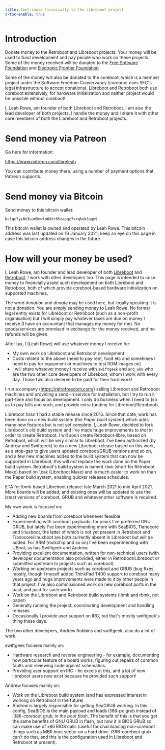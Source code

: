 ```yaml
---
title: Contribute financially to the Libreboot project
x-toc-enable: true
...
```


Introduction
============

Donate money to the Retroboot and Libreboot projects. Your money will be used
to fund development and pay people who work on these projects. Some of the money
received will be donated to the
[Free Software Foundation](https://www.fsf.org/) and
[Electronic Frontier Foundation](https://www.eff.org/)

Some of the money will also be donated to the coreboot, which is a member
project under the Software Freedom Conservancy (coreboot uses SFC's legal
infrastructure to accept donations). Libreboot and Retroboot both use coreboot
extensively, for hardware initialization and neither project would be possible
without coreboot!

I, Leah Rowe, am founder of both Libreboot and Retroboot. I am also the lead
developer of both projects. I handle the money and I share it with other core
members of both the Libreboot and Retroboot projects.

Send money via Patreon
======================

Go here for information:

<https://www.patreon.com/libreleah>

You can contribute money there, using a number of payment options that Patreon
supports.

Send money via Bitcoin
======================

Send money to this bitcoin wallet:

    bc1qc7yz0e3uum5nwln08dr65zapqz7xrqhuk3aqm9

This bitcoin wallet is owned and operated by Leah Rowe. This bitcoin address
was last updated on 16 January 2021; keep an eye on this page in case this
bitcoin address changes in the future.

How will your money be used?
============================

I, Leah Rowe, am founder and lead developer of both
[Libreboot](https://libreboot.org/) and [Retroboot](https://retroboot.org/). I
work with other developers too. This page is intended to raise money to financially
assist such development on both Libreboot and Retroboot, both of which provide
coreboot-based hardware initialization on supported machines.

The word *donation* and *donate* may be used here, but legally speaking it is
not a donation. You are simply sending money to Leah Rowe. No formal legal
entity exists for Libreboot or Retroboot (such as a non-profit organisation)
but I will simply pay whatever taxes are due on money I receive (I have an
accountant that manages my money for me). No goods/services are promised in
exchange for the money received, and no refunds will be given.

After tax, I (Leah Rowe) will use whatever money I receive for:

* My own work on Libreboot and Retroboot development
* Costs related to the above (need to pay rent, food etc and sometimes I need
  to pay for equipment or machines to test ROM images on)
* I will share whatever money I receive with `swiftgeek` and `and_who` who are
  the two other core developers of Libreboot, whom I work with every day. Those
  two also deserve to be paid for their hard work!

I run a company (<https://retrofreedom.com/>) selling Libreboot and Retroboot
machines and providing a send-in service for installation, but I try to
run it part-time and focus on development. I only do business when I need to
(so as to pay bills and such, and provide extra funding for Libreboot/Retroboot).

Libreboot hasn't had a stable release since 2016. Since that date, work has been
done on a new build system (the *Paper build system*) which adds many new
features but is not yet complete. I, Leah Rowe, decided to fork Libreboot's old
build system and I've made huge improvements to *that* in order to create
Retroboot. I will soon create Retroboot-libre, based on Retroboot, which will be
very similar to Libreboot. I've been authorized (by Andrew and Swiftgeek) to do
a new Libreboot release
based on this work, as a stop-gap to give users updated coreboot/GRUB versions
and so on, and a few new machines added to the build system that can now be
supported in Libreboot; this will *not* replace the work done on the Paper
build system. Retroboot's build system is named `rbmk` (short for Retroboot
Make) based on `lbmk` (Libreboot Make) and is much easier to work on than the
Paper build system, enabling quicker releases schedules.

ETA for lbmk-based Libreboot release: late March 2021 to mid April 2021. More
boards will be added, and existing ones will be updated to use the latest
versions of coreboot, GRUB and whatever other software is required.

My own work is focused on:

* Adding new boards from coreboot whenever feasible
* Experimenting with coreboot payloads; for years I've preferred GNU GRUB,
  but lately I've been experimenting more with SeaBIOS, Tianocore and linuxboot,
  the latter of which is not yet present in Retroboot and Tianocore/linuxboot
  are both currently absent in Libreboot but will be added. For ARM (rockchip
  and so on) I've been experimenting with UBoot, as has Swiftgeek and Andrew.
* Providing excellent documentation, written for non-technical users (with
  developer documentation also provided, either in Retroboot/Libreboot or
  submitted upstream to projects such as coreboot)
* Working on upstream projects such as coreboot and GRUB (bug fixes, mostly,
  though I myself added ThinkPad T400 support to coreboot many years ago and
  huge improvements were made to it by other people in that project. I've also
  commissioned work on new coreboot ports in the past, and paid for such work)
* Work on the Libreboot and Retroboot build systems (lbmk and rbmk, not paper)
* Generally running the project, coordinating development and handling releases
* Occasionally I provide user support on IRC, but that's mostly swiftgeek's
  thing these days.

The two other developers, Andrew Robbins and swiftgeek, also do a lot of work.

swiftgeek focuses mainly on:

* Hardware research and reverse engineering - for example,
  documenting how particular feature of a board works,
  figuring out repairs of common faults and reviewing code against schematics.
* Providing user support on IRC - he excels at this, and a lot of new libreboot
  users now exist because he provided such support!

Andrew focuses mainly on:

* Work on the Libreboot build system (and has expressed interest in working on
  Retroboot in the future)
* Andrew is largely responsible for getting SeaGRUB working. In this config,
  SeaBIOS is the main payload and loads i386-pc grub instead of i386-coreboot
  grub, *in the boot flash*. The benefit of this is that you get the same
  benefits of GNU GRUB in flash, but now it is BIOS GRUB so can make use of
  x86 BIOS calls (useful for chainloading non-coreboot things such as MBR
  boot sector on a hard drive. i386-coreboot grub can't do that, and this is
  the configuration used in Libreboot and Retroboot at present).


